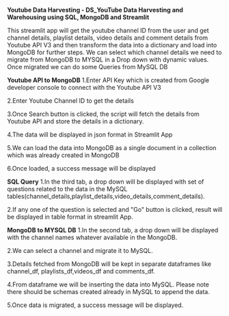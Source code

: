 **Youtube Data Harvesting - DS_YouTube Data Harvesting and Warehousing using SQL, MongoDB and Streamlit** 

This streamlit app will get the youtube channel ID from the user and get channel details, playlist details, video details and comment details from Youtube API V3 and then transform the data into a dictionary and load into MongoDB for further steps.
We can select which channel details we need to migrate from MongoDB to MYSQL in a Drop down with dynamic values.
Once migrated we can do some Queries from MySQL DB

**Youtube API to MongoDB**
1.Enter API Key which is created from Google developer console to connect with the Youtube API V3

2.Enter Youtube Channel ID to get the details

3.Once Search button is clicked, the script will fetch the details from Youtube API and store the details in a dictionary.

4.The data will be displayed in json format in Streamlit App

5.We can load the data into MongoDB as a single document in a collection which was already created in MongoDB

6.Once loaded, a success message will be displayed

**SQL Query**
1.In the third tab, a drop down will be displayed with set of questions related to the data in the MySQL tables(channel_details,playlist_details,video_details,comment_details).

2.If any one of the question is selected and "Go" button is clicked, result will be displayed in table format in streamlit App.

**MongoDB to MYSQL DB**
1.In the second tab, a drop down will be displayed with the channel names whatever available in the MongoDB.

2.We can select a channel and migrate it to MySQL.

3.Details fetched from MongoDB will be kept in separate dataframes like channel_df, playlists_df,videos_df and comments_df.

4.From dataframe we will be inserting the data into MySQL. Please note there should be schemas created already in MySQL to append the data.

5.Once data is migrated, a success message will be displayed.
